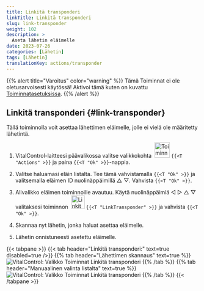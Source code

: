 ```yaml
---
title: Linkitä transponderi
linkTitle: Linkitä transponderi
slug: link-transponder
weight: 102
description: >
  Aseta lähetin eläimelle
date: 2023-07-26
categories: [Lähetin]
tags: [Lähetin]
translationKey: actions/transponder
---
```

{{% alert title="Varoitus" color="warning" %}}
Tämä Toiminnat ei ole oletusarvoisesti käytössä! Aktivoi tämä kuten on kuvattu [Toiminnatasetuksissa](../setting/).
{{% /alert %}}

## Linkitä transponderi {#link-transponder}

Tällä toiminnolla voit asettaa lähettimen eläimelle, jolle ei vielä ole määritetty lähetintä.

1. VitalControl-laitteesi päävalikossa valitse valikkokohta &nbsp;<img src="/icons/actions.svg" width="40" align="bottom" alt="Toiminnot" /> `{{<T "Actions" >}}` ja paina `{{<T "Ok" >}}`-nappia.

2. Valitse haluamasi eläin listalta. Tee tämä vahvistamalla `{{<T "Ok" >}}` ja valitsemalla eläimen ID nuolinäppäimillä △ ▽. Vahvista `{{<T "Ok" >}}`.

3. Alivalikko eläimen toiminnoille avautuu. Käytä nuolinäppäimiä ◁ ▷ △ ▽ valitaksesi toiminnon &nbsp;<img src="/icons/actions/link-transponder.svg" width="35" align="bottom" alt="Linkitä transponderi" /> `{{<T "LinkTransponder" >}}` ja vahvista `{{<T "Ok" >}}`.

4. Skannaa nyt lähetin, jonka haluat asettaa eläimelle.

5. Lähetin onnistuneesti asetettu eläimelle.

{{< tabpane >}}
{{< tab header="Linkitä transponderi:" text=true disabled=true />}}
{{% tab header="Lähettimen skannaus" text=true %}}
![VitalControl: Valikko Toiminnat Linkitä transponderi](../images/linktransponder-scan.png "Linkitä transponderi")
{{% /tab %}}
{{% tab header="Manuaalinen valinta listalta" text=true %}}
![VitalControl: Valikko Toiminnat Linkitä transponderi](../images/linktransponder.png "Linkitä transponderi")
{{% /tab %}}
{{< /tabpane >}}

